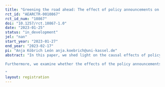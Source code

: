 ```yaml
---
title: "Greening the road ahead: The effect of policy announcements on green mobility behaviors"
rct_id: "AEARCTR-0010867"
rct_id_num: "10867"
doi: "10.1257/rct.10867-1.0"
date: "2023-01-25"
status: "in_development"
jel: "nan"
start_year: "2023-01-27"
end_year: "2023-02-17"
pi: "Anja Köbrich León anja.koebrich@uni-kassel.de"
abstract: "In this paper, we shed light on the causal effects of policy announcements in terms of information on planned transport policy measures that render driving less attractive. We expect that providing information on changing transportation policies (making driving less attractive or more expensive) will trigger a (hypothetical) behavioral change in mode choice toward less motorized individual transportation options.
Furthermore, we examine whether the effects of the policy announcements depend on trust in political institutions and (governing) parties. 
"
layout: registration
---
```


